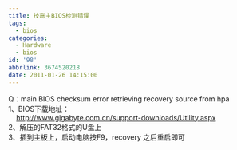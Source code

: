 ```yaml
---
title: 技嘉主BIOS检测错误
tags:
  - bios
categories:
  - Hardware
  - bios
id: '98'
abbrlink: 3674520218
date: 2011-01-26 14:15:00
---
```


Q：main BIOS checksum error retrieving recovery source from hpa  
1、BIOS下载地址：  
    http://www.gigabyte.com.cn/support-downloads/Utility.aspx  
2、解压的FAT32格式的U盘上  
3、插到主板上，启动电脑按F9，recovery 之后重启即可